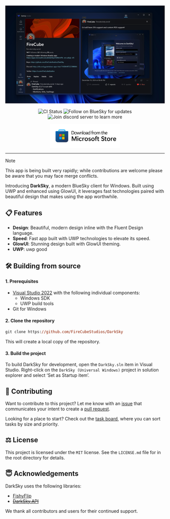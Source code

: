 ![Screenshot-BackgroundCrop,NoMargin,RoundedCorner](https://github.com/FireCubeStudios/DarkSky/blob/master/DarkSky.png?raw=true)

<p align="center">
  <a style="text-decoration:none" href="https://github.com/FireCubeStudios/DarkSky/actions/workflows/ci.yml">
    <img src="https://github.com/FireCubeStudios/DarkSky/actions/workflows/ci.yml/badge.svg" alt="CI Status" /></a>
  <a style="text-decoration:none" href="https://bsky.app/profile/firecube.bsky.social">
    <img src="https://img.shields.io/badge/BlueSky-Follow-blue" alt="Follow on BlueSky for updates" /></a>
  <a style="text-decoration:none" href="https://dsc.gg/devsanx">
    <img src="https://img.shields.io/discord/714581497222398064?label=Discord&color=7289da" alt="Join discord server to learn more" /></a>
</p>

<p align="center">
  <!-- Store Badge -->
  <a style="text-decoration:none" href="https://apps.microsoft.com/detail/9np22dtfscts?launch=true&mode=full">
    <picture>
      <source media="(prefers-color-scheme: light)" srcset="https://raw.githubusercontent.com/files-community/Files/a80d7bfa23418689ec2c50249f7e68c89a64b8a4/.github/assets/StoreBadge-dark.png" width="220" />
      <img src="https://raw.githubusercontent.com/files-community/Files/a80d7bfa23418689ec2c50249f7e68c89a64b8a4/.github/assets/StoreBadge-light.png" width="220" />
  </picture></a>
</p>

<!--<h4 align="center">A modern BlueSky client for Windows.</h3>-->

---

> [!NOTE]
> This app is being built very rapidly; while contributions are welcome please be aware that you may face merge conflicts.

Introducing **DarkSky**, a modern BlueSky client for Windows. Built using UWP and enhanced using GlowUI, it leverages fast technologies paired with beautiful design that makes using the app worthwhile.

## 📋 Features

- **Design**: Beautiful, modern design inline with the Fluent Design language.
- **Speed**: Fast app built with UWP technologies to elevate its speed.
- **GlowUI**: Stunning design built with GlowUI theming.
- **UWP**: uwp good

## 🛠️ Building from source

#### 1. Prerequisites

- [Visual Studio 2022](https://visualstudio.microsoft.com/vs/) with the following individual components:
    - Windows SDK
    - UWP build tools
- Git for Windows

#### 2. Clone the repository

```ps
git clone https://github.com/FireCubeStudios/DarkSky
```

This will create a local copy of the repository.

#### 3. Build the project

To build DarkSky for development, open the `DarkSky.sln` item in Visual Studio. Right-click on the `DarkSky (Universal Windows)` project in solution explorer and select ‘Set as Startup item’.

## 🙋 Contributing

Want to contribute to this project? Let me know with an [issue](https://github.com/FireCubeStudios/DarkSky/issues) that communicates your intent to create a [pull request](https://github.com/FireCubeStudios/DarkSky/pulls).

Looking for a place to start? Check out the [task board](https://github.com/users/FireCubeStudios/projects/2), where you can sort tasks by size and priority.

## ⚖️ License

This project is licensed under the `MIT` license. See the `LICENSE.md` file for in the root directory for details.

## 😇 Acknowledgements

DarkSky uses the following libraries:
- [FishyFlip](https://github.com/drasticactions/FishyFlip)
- ~~[DarkSky.API](https://github.com/FireCubeStudios/DarkSky.API)~~

We thank all contributors and users for their continued support.

<!--
---

![Screenshot-NoBackgroundCrop,Margin,NoRoundedCorner](https://github.com/user-attachments/assets/8c0f2651-b15a-49de-841c-6691f328bea1)
-->
